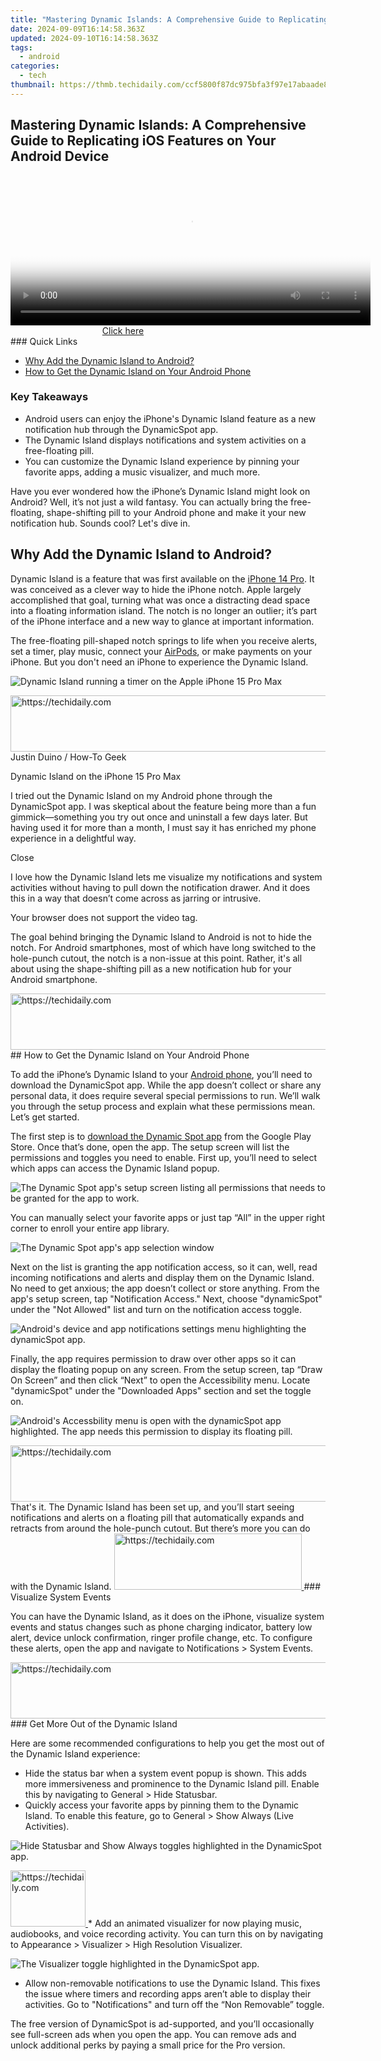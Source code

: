 ```yaml
---
title: "Mastering Dynamic Islands: A Comprehensive Guide to Replicating iOS Features on Your Android Device"
date: 2024-09-09T16:14:58.363Z
updated: 2024-09-10T16:14:58.363Z
tags:
  - android
categories:
  - tech
thumbnail: https://thmb.techidaily.com/ccf5800f87dc975bfa3f97e17abaade8c733e4db5fe1a72f092700ec2559e9fd.jpg
---
```


## Mastering Dynamic Islands: A Comprehensive Guide to Replicating iOS Features on Your Android Device

<!-- affiliate ads begin -->
<span id="1983549">
					<video width="576" height="240" style="cursor:pointer"
           poster="//a.impactradius-go.com/display-clicktoplayimage/1983549.png"
           onclick="if(!this.playClicked){this.play();this.setAttribute('controls',true);this.playClicked=true;}">
	   <source src="//a.impactradius-go.com/display-ad/22993-1983549">
	   <img src="//a.impactradius-go.com/display-clicktoplayimage/1983549.png" style="border: none; height: 100%; width: 100%; object-fit: contain">
	</video>
	<div style="width:360px;text-align:center"><a href="javascript:window.open(decodeURIComponent('https%3A%2F%2Fhomestyler.sjv.io%2Fc%2F5597632%2F1983549%2F22993'), '_blank');void(0);">Click here</a></div>
</span>
<img height="0" width="0" src="https://imp.pxf.io/i/5597632/1983549/22993" style="position:absolute;visibility:hidden;" border="0" />
<!-- affiliate ads end -->
### Quick Links

* [Why Add the Dynamic Island to Android?](https://extra-approaches.techidaily.com/in-2024-navigating-nets-and-currents-tips-for-gopro-underwater-shots/)
* [How to Get the Dynamic Island on Your Android Phone](https://ai-driven-video-production.techidaily.com/editing-on-steroids-top-40-final-cut-pro-x-keyboard-shortcuts/)

### Key Takeaways

* Android users can enjoy the iPhone's Dynamic Island feature as a new notification hub through the DynamicSpot app.
* The Dynamic Island displays notifications and system activities on a free-floating pill.
* You can customize the Dynamic Island experience by pinning your favorite apps, adding a music visualizer, and much more.

 Have you ever wondered how the iPhone’s Dynamic Island might look on Android? Well, it’s not just a wild fantasy. You can actually bring the free-floating, shape-shifting pill to your Android phone and make it your new notification hub. Sounds cool? Let's dive in.

##  Why Add the Dynamic Island to Android?

 Dynamic Island is a feature that was first available on the [iPhone 14 Pro](https://youtube-blog.techidaily.com/-up-the-screen-techniques-for-stunning-youtube-visuals/). It was conceived as a clever way to hide the iPhone notch. Apple largely accomplished that goal, turning what was once a distracting dead space into a floating information island. The notch is no longer an outlier; it’s part of the iPhone interface and a new way to glance at important information.

 The free-floating pill-shaped notch springs to life when you receive alerts, set a timer, play music, connect your [AirPods](https://android-unlock.techidaily.com/in-2024-how-to-show-wi-fi-password-on-vivo-v27-pro-by-drfone-android/), or make payments on your iPhone. But you don't need an iPhone to experience the Dynamic Island.

![Dynamic Island running a timer on the Apple iPhone 15 Pro Max](https://static1.howtogeekimages.com/wordpress/wp-content/uploads/wm/2023/11/dynamic-island-running-a-timer-on-the-apple-iphone-15-pro-max.jpg) 

<!-- affiliate ads begin -->
<a href="https://unicoeye.pxf.io/c/5597632/2134227/18498" target="_top" id="2134227">
  <img src="//a.impactradius-go.com/display-ad/18498-2134227" border="0" alt="https://techidaily.com" width="728" height="90"/>
</a>
<img height="0" width="0" src="https://unicoeye.pxf.io/i/5597632/2134227/18498" style="position:absolute;visibility:hidden;" border="0" />
<!-- affiliate ads end -->
Justin Duino / How-To Geek

Dynamic Island on the iPhone 15 Pro Max

 I tried out the Dynamic Island on my Android phone through the DynamicSpot app. I was skeptical about the feature being more than a fun gimmick—something you try out once and uninstall a few days later. But having used it for more than a month, I must say it has enriched my phone experience in a delightful way.

Close 

 I love how the Dynamic Island lets me visualize my notifications and system activities without having to pull down the notification drawer. And it does this in a way that doesn’t come across as jarring or intrusive.

Your browser does not support the video tag. 

 The goal behind bringing the Dynamic Island to Android is not to hide the notch. For Android smartphones, most of which have long switched to the hole-punch cutout, the notch is a non-issue at this point. Rather, it's all about using the shape-shifting pill as a new notification hub for your Android smartphone.

<!-- affiliate ads begin -->
<a href="https://unicoeye.pxf.io/c/5597632/2121331/18498" target="_top" id="2121331">
  <img src="//a.impactradius-go.com/display-ad/18498-2121331" border="0" alt="https://techidaily.com" width="728" height="90"/>
</a>
<img height="0" width="0" src="https://unicoeye.pxf.io/i/5597632/2121331/18498" style="position:absolute;visibility:hidden;" border="0" />
<!-- affiliate ads end -->
##  How to Get the Dynamic Island on Your Android Phone

 To add the iPhone’s Dynamic Island to your [Android phone](https://twitter-videos.techidaily.com/hot-takes-highlight-twitters-trending-topics-for-2024/), you’ll need to download the DynamicSpot app. While the app doesn’t collect or share any personal data, it does require several special permissions to run. We’ll walk you through the setup process and explain what these permissions mean. Let’s get started.

 The first step is to [download the Dynamic Spot app](https://www.anrdoezrs.net/links/3607085/type/dlg/sid/UUhtgUeUpU2002388/https://play.google.com/store/apps/details?id=com.jamworks.dynamicspot&hl=en&gl=US&pli=1) from the Google Play Store. Once that’s done, open the app. The setup screen will list the permissions and toggles you need to enable. First up, you’ll need to select which apps can access the Dynamic Island popup.

![The Dynamic Spot app's setup screen listing all permissions that needs to be granted for the app to work.](https://static1.howtogeekimages.com/wordpress/wp-content/uploads/2024/03/dynamic-spot-app-1.png) 

 You can manually select your favorite apps or just tap “All” in the upper right corner to enroll your entire app library.

![The Dynamic Spot app's app selection window](https://static1.howtogeekimages.com/wordpress/wp-content/uploads/2024/03/dynamic-spot-app-2.png) 

 Next on the list is granting the app notification access, so it can, well, read incoming notifications and alerts and display them on the Dynamic Island. No need to get anxious; the app doesn’t collect or store anything. From the app's setup screen, tap "Notification Access." Next, choose "dynamicSpot" under the "Not Allowed" list and turn on the notification access toggle.

![Android's device and app notifications settings menu highlighting the dynamicSpot app.](https://static1.howtogeekimages.com/wordpress/wp-content/uploads/2024/03/dynamic-spot-app-7-1.png) 

 Finally, the app requires permission to draw over other apps so it can display the floating popup on any screen. From the setup screen, tap “Draw On Screen” and then click “Next” to open the Accessibility menu. Locate "dynamicSpot" under the "Downloaded Apps" section and set the toggle on.

![Android's Accessbility menu is open with the dynamicSpot app highlighted. The app needs this permission to display its floating pill.](https://static1.howtogeekimages.com/wordpress/wp-content/uploads/2024/03/dynamic-spot-app-9.png) 

<!-- affiliate ads begin -->
<a href="https://unicoeye.pxf.io/c/5597632/2134243/18498" target="_top" id="2134243">
  <img src="//a.impactradius-go.com/display-ad/18498-2134243" border="0" alt="https://techidaily.com" width="728" height="90"/>
</a>
<img height="0" width="0" src="https://unicoeye.pxf.io/i/5597632/2134243/18498" style="position:absolute;visibility:hidden;" border="0" />
<!-- affiliate ads end -->
 That's it. The Dynamic Island has been set up, and you’ll start seeing notifications and alerts on a floating pill that automatically expands and retracts from around the hole-punch cutout. But there’s more you can do with the Dynamic Island.

<!-- affiliate ads begin -->
<a href="https://25home.pxf.io/c/5597632/2123478/16836" target="_top" id="2123478">
  <img src="//a.impactradius-go.com/display-ad/16836-2123478" border="0" alt="https://techidaily.com" width="300" height="90"/>
</a>
<img height="0" width="0" src="https://25home.pxf.io/i/5597632/2123478/16836" style="position:absolute;visibility:hidden;" border="0" />
<!-- affiliate ads end -->
###  Visualize System Events

 You can have the Dynamic Island, as it does on the iPhone, visualize system events and status changes such as phone charging indicator, battery low alert, device unlock confirmation, ringer profile change, etc. To configure these alerts, open the app and navigate to Notifications > System Events.

<!-- affiliate ads begin -->
<a href="https://unicoeye.pxf.io/c/5597632/2134490/18498" target="_top" id="2134490">
  <img src="//a.impactradius-go.com/display-ad/18498-2134490" border="0" alt="https://techidaily.com" width="728" height="90"/>
</a>
<img height="0" width="0" src="https://unicoeye.pxf.io/i/5597632/2134490/18498" style="position:absolute;visibility:hidden;" border="0" />
<!-- affiliate ads end -->
###  Get More Out of the Dynamic Island

 Here are some recommended configurations to help you get the most out of the Dynamic Island experience:

* Hide the status bar when a system event popup is shown. This adds more immersiveness and prominence to the Dynamic Island pill. Enable this by navigating to General > Hide Statusbar.
* Quickly access your favorite apps by pinning them to the Dynamic Island. To enable this feature, go to General > Show Always (Live Activities).

![Hide Statusbar and Show Always toggles highlighted in the DynamicSpot app.](https://static1.howtogeekimages.com/wordpress/wp-content/uploads/2024/03/dynamic-spot-app-1-1.png) 

<!-- affiliate ads begin -->
<a href="https://aligracehair.sjv.io/c/5597632/2135362/19272" target="_top" id="2135362">
  <img src="//a.impactradius-go.com/display-ad/19272-2135362" border="0" alt="https://techidaily.com" width="120" height="90"/>
</a>
<img height="0" width="0" src="https://aligracehair.sjv.io/i/5597632/2135362/19272" style="position:absolute;visibility:hidden;" border="0" />
<!-- affiliate ads end -->
* Add an animated visualizer for now playing music, audiobooks, and voice recording activity. You can turn this on by navigating to Appearance > Visualizer > High Resolution Visualizer.

![The Visualizer toggle highlighted in the DynamicSpot app.](https://static1.howtogeekimages.com/wordpress/wp-content/uploads/2024/03/dynamic-spot-app-2-1.png) 

* Allow non-removable notifications to use the Dynamic Island. This fixes the issue where timers and recording apps aren’t able to display their activities. Go to "Notifications" and turn off the “Non Removable” toggle.

 The free version of DynamicSpot is ad-supported, and you’ll occasionally see full-screen ads when you open the app. You can remove ads and unlock additional perks by paying a small price for the Pro version.

<ins class="adsbygoogle"
     style="display:block"
     data-ad-format="autorelaxed"
     data-ad-client="ca-pub-7571918770474297"
     data-ad-slot="1223367746"></ins>



<ins class="adsbygoogle"
     style="display:block"
     data-ad-client="ca-pub-7571918770474297"
     data-ad-slot="8358498916"
     data-ad-format="auto"
     data-full-width-responsive="true"></ins>


